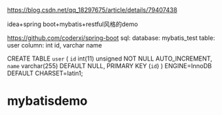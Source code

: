 https://blog.csdn.net/qq_18297675/article/details/79407438


idea+spring boot+mybatis+restful风格的demo

https://github.com/coderxj/spring-boot
sql:
database: mybatis_test
table: user
column: int id, varchar name

CREATE TABLE `user` (
  `id` int(11) unsigned NOT NULL AUTO_INCREMENT,
  `name` varchar(255) DEFAULT NULL,
  PRIMARY KEY (`id`)
) ENGINE=InnoDB DEFAULT CHARSET=latin1;

# mybatisdemo
